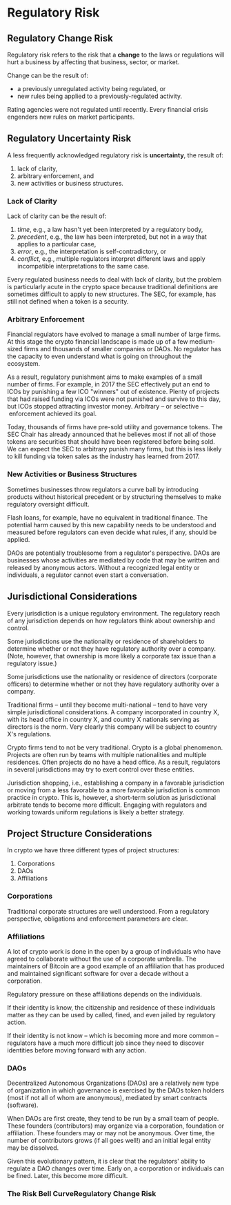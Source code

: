 # Regulatory Risk

## Regulatory Change Risk

Regulatory risk refers to the risk that a **change** to the laws or regulations will hurt a business by affecting that business, sector, or market.&#x20;

Change can be the result of:

* a previously unregulated activity being regulated, or
* new rules being applied to a previously-regulated activity.

Rating agencies were not regulated until recently. Every financial crisis engenders new rules on market participants.&#x20;

## Regulatory Uncertainty Risk

A less frequently acknowledged regulatory risk is **uncertainty**, the result of:

1. lack of clarity, &#x20;
2. arbitrary enforcement, and&#x20;
3. new activities or business structures.

### Lack of Clarity

Lack of clarity can be the result of:

1. _time_, e.g., a law hasn't yet been interpreted by a regulatory body,&#x20;
2. _precedent_, e.g., the law has been interpreted, but not in a way that applies to a particular case,&#x20;
3. _error_, e.g., the interpretation is self-contradictory, or
4. _conflict_, e.g., multiple regulators interpret different laws and apply incompatible interpretations to the same case.&#x20;

Every regulated business needs to deal with lack of clarity, but the problem is particularly acute in the crypto space because traditional definitions are sometimes difficult to apply to new structures. The SEC, for example, has still not defined when a token is a security.&#x20;

### Arbitrary Enforcement

Financial regulators have evolved to manage a small number of large firms. At this stage the crypto financial landscape is made up of a few medium-sized firms and thousands of smaller companies or DAOs. No regulator has the capacity to even understand what is going on throughout the ecosystem.

As a result, regulatory punishment aims to make examples of a small number of firms. For example, in 2017 the SEC effectively put an end to ICOs by punishing a few ICO "winners" out of existence. Plenty of projects that had raised funding via ICOs were not punished and survive to this day, but ICOs stopped attracting investor money. Arbitrary – or selective – enforcement achieved its goal.

Today, thousands of firms have pre-sold utility and governance tokens. The SEC Chair has already announced that he believes most if not all of those tokens are securities that should have been registered before being sold. We can expect the SEC to arbitrary punish many firms, but this is less likely to kill funding via token sales as the industry has learned from 2017.

### New Activities or Business Structures

Sometimes businesses throw regulators a curve ball by introducing products without historical precedent or by structuring themselves to make regulatory oversight difficult.

Flash loans, for example, have no equivalent in traditional finance. The potential harm caused by this new capability needs to be understood and measured before regulators can even decide what rules, if any, should be applied.&#x20;

DAOs are potentially troublesome from a regulator's perspective. DAOs are businesses whose activities are mediated by code that may be written and released by anonymous actors. Without a recognized legal entity or individuals, a regulator cannot even start a conversation.&#x20;

## Jurisdictional Considerations

Every jurisdiction is a unique regulatory environment. The regulatory reach of any jurisdiction depends on how regulators think about ownership and control.&#x20;

Some jurisdictions use the nationality or residence of shareholders to determine whether or not they have regulatory authority over a company. (Note, however, that ownership is more likely a corporate tax issue than a regulatory issue.)

Some jurisdictions use the nationality or residence of directors (corporate officers) to determine whether or not they have regulatory authority over a company.&#x20;

Traditional firms – until they become multi-national – tend to have very simple jurisdictional considerations. A company incorporated in country X, with its head office in country X, and country X nationals serving as directors is the norm. Very clearly this company will be subject to country X's regulations.&#x20;

Crypto firms tend to not be very traditional. Crypto is a global phenomenon. Projects are often run by teams with multiple nationalities and multiple residences. Often projects do no have a head office. As a result, regulators in several jurisdictions may try to exert control over these entities.

Jurisdiction shopping, i.e., establishing a company in a favorable jurisdiction or moving from a less favorable to a more favorable jurisdiction is common practice in crypto. This is, however, a short-term solution as jurisdictional arbitrate tends to become more difficult. Engaging with regulators and working towards uniform regulations is likely a better strategy.

## Project Structure Considerations

In crypto we have three different types of project structures:

1. Corporations
2. DAOs
3. Affiliations

### Corporations

Traditional corporate structures are well understood. From a regulatory perspective, obligations and enforcement parameters are clear.

### Affiliations

A lot of crypto work is done in the open by a group of individuals who have agreed to collaborate without the use of a corporate umbrella. The maintainers of Bitcoin are a good example of an affiliation that has produced and maintained significant software for over a decade without a corporation.

Regulatory pressure on these affiliations depends on the individuals.&#x20;

If their identity is know, the citizenship and residence of these individuals matter as they can be used by called, fined, and even jailed by regulatory action.&#x20;

If their identity is not know – which is becoming more and more common –regulators have a much more difficult job since they need to discover identities before moving forward with any action.&#x20;

### DAOs

Decentralized Autonomous Organizations (DAOs) are a relatively new type of organization in which governance is exercised by the DAOs token holders (most if not all of whom are anonymous), mediated by smart contracts (software).&#x20;

When DAOs are first create, they tend to be run by a small team of people. These founders (contributors) may organize via a corporation, foundation or affiliation. These founders  may or may not be anonymous. Over time, the number of contributors grows (if all goes well!) and an initial legal entity may be dissolved.&#x20;

Given this evolutionary pattern, it is clear that the regulators' ability to regulate a DAO changes over time. Early on, a corporation or individuals can be fined. Later, this become more difficult.

### The Risk Bell CurveRegulatory Change Risk
